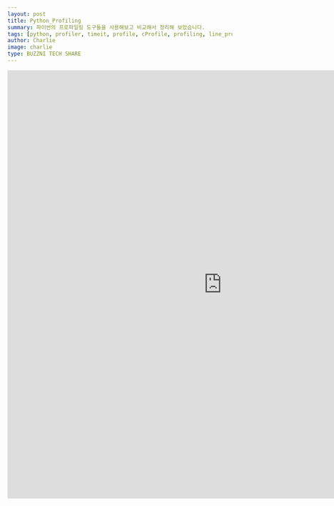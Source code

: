 ```yaml
---
layout: post
title: Python_Profiling
summary: 파이썬의 프로파일링 도구들을 사용해보고 비교해서 정리해 보았습니다.
tags: [python, profiler, timeit, profile, cProfile, profiling, line_profiler, py-spy, pyflame]
author: Charlie
image: charlie
type: BUZZNI TECH SHARE
---
```



<iframe src="https://drive.google.com/file/d/1TQKxevANXJSqXwQ_DwBkM-0fjsbDT9T6/preview" frameborder="0" width="960" height="960" allowfullscreen="true" mozallowfullscreen="true" webkitallowfullscreen="true"></iframe>